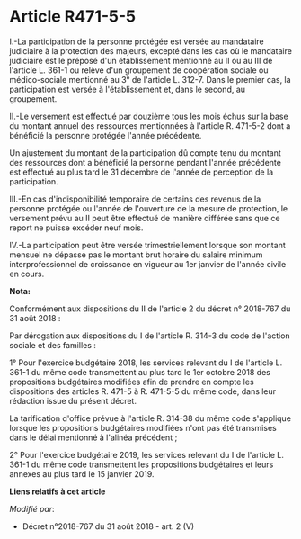 # Article R471-5-5

I.-La participation de la personne protégée est versée au mandataire judiciaire à la protection des majeurs, excepté dans les
cas où le mandataire judiciaire est le préposé d'un établissement mentionné au II ou au III de l'article L. 361-1 ou relève
d'un groupement de coopération sociale ou médico-sociale mentionné au 3° de l'article L. 312-7. Dans le premier cas, la
participation est versée à l'établissement et, dans le second, au groupement.

II.-Le versement est effectué par douzième tous les mois échus sur la base du montant annuel des ressources mentionnées à
l'article R. 471-5-2 dont a bénéficié la personne protégée l'année précédente.

Un ajustement du montant de la participation dû compte tenu du montant des ressources dont a bénéficié la personne pendant
l'année précédente est effectué au plus tard le 31 décembre de l'année de perception de la participation.

III.-En cas d'indisponibilité temporaire de certains des revenus de la personne protégée ou l'année de l'ouverture de la
mesure de protection, le versement prévu au II peut être effectué de manière différée sans que ce report ne puisse excéder
neuf mois.

IV.-La participation peut être versée trimestriellement lorsque son montant mensuel ne dépasse pas le montant brut horaire du
salaire minimum interprofessionnel de croissance en vigueur au 1er janvier de l'année civile en cours.

**Nota:**

Conformément aux dispositions du II de l'article 2 du décret n° 2018-767 du 31 août 2018 :

Par dérogation aux dispositions du I de l'article R. 314-3 du code de l'action sociale et des familles  :

1° Pour l'exercice budgétaire 2018, les services relevant du I de l'article L. 361-1 du même code transmettent au plus tard
le 1er octobre 2018 des propositions budgétaires modifiées afin de prendre en compte les dispositions des articles R. 471-5 à
R. 471-5-5 du même code, dans leur rédaction issue du présent décret.

La tarification d'office prévue à l'article R. 314-38 du même code s'applique lorsque les propositions budgétaires modifiées
n'ont pas été transmises dans le délai mentionné à l'alinéa précédent ;

2° Pour l'exercice budgétaire 2019, les services relevant du I de l'article L. 361-1 du même code transmettent les
propositions budgétaires et leurs annexes au plus tard le 15 janvier 2019.

**Liens relatifs à cet article**

_Modifié par_:

  - Décret n°2018-767 du 31 août 2018 - art. 2 (V)

